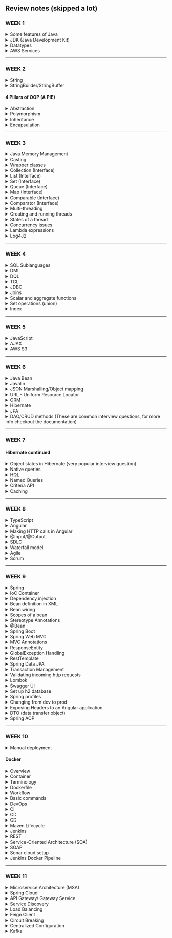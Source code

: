 ## Review notes (skipped a lot)

### WEEK 1
<details>
    <summary>Some features of Java</summary>

    - Java is a mature language
		- lot of documentation 
		- supported/ backed by Oracle

	- Highlevel programming language

	- OOP language
		- also supports other programming paradigms (ie: functional)

	- Compiled language
		- provides compile time error checking

	- Strictly typed language
		- variable needs to declared with a type

	- WORA/ Platform independence
		- via the JVM

	- Multithreaded language

	- Automatic memory management
		- Garbage collector
</details>

<details>
    <summary>JDK (Java Development Kit)</summary>

	- Contains the JVM and the JRE
	- Contains the compiler (javac) and other tools for development
	- Provide an environment to develop and execute a Java program

	- Java Runtime Environment
		- Includes core libraries of Java
		- Includes the JVM
		- ALL THAT'S NEEDED TO RUN an application

	- Java Virtual Machine
		- takes the compiled code and executes it starting from the main method

	- Compilation process in Java
		- Highlevel Java code (.java) => Compilation Step (javac) => Bytecode (intermediary language) (.class) 
		- then interpreted by the JVM
</details>

<details>
    <summary>Datatypes</summary>

    - primitive
		- boolean
			- true/false: size is jvm dependent
		- character
			- 'A': 2bytes
		- Whole numbers
			- byte: 1byte
			- short: 2bytes
			- int: 4bytes // default
			- long: 8 bytes
		- Floating points, accomodate for decimals
			- float: 4 bytes
			- double: 8 bytes // default
            
	- reference

	- Strings
		- objects
		- Arrays of characters
</details>
 
 <details>
    <summary>AWS Services</summary>

    - EC2
		- Elastic Cloud Compute
		- Virtual machine on the cloud
		- Connecting to EC2
			- ssh -i path/to/file.pem ec2-user@[public-dns]

	- AMI
		- Amazon Machine Image
		- Template that is needed to launch an instance of a virtual server
		- Includes OS
			- We're going to be using Amazon Linux 2
	- EBS
		- Elastic Block Storage
		- Block storage that is associated to EC2
		- Virtual hard drive
		- Backed up in the Availability Zone

	- Security Groups
		- Details what traffic is allowed in and out
		- Traffic filter

</details>
<hr>

### WEEK 2
<details>
	<summary>String</summary>

	- reference type, array of characters
	- String is a class, the strings that we're working with are instances of that class
	- immutable - cannot be changed, value of a string remains the same (final keyword)
	- Strings are usually stored in the String pool (in the heap)
		- where all strings instantiated literally (ie: String s = "Hello";) are stored
		- this allows Java to reuse the save String for repeated valued strings
	- String newS = new String("Hello"); //Creates the string in the heap itself instead of in the String Pool
	- String s = "Hello"; //Creates the string in the String Pool, can be reused
	- interning
		- .intern() method - checks if a String is already in the String Pool and if it exists returns a reference to it, otherwise creates that string and returns that reference
</details>

<details>
	<summary>StringBuilder/StringBuffer</summary>

	- mutable alternatives to Strings with methods that allow for manipulation
		- append, replace...
	- StringBuilder is not thread-safe - faster
	- StringBuffer is thread-safe - slower
</details>

#### 4 Pillars of OOP (A PIE)
<details>
	<summary>Abstraction</summary>
	
	- a way to hide complex implementation behind a simple interface
		- using methods without actually know how they're implememented
	- in Java, abstraction is used via the abstract and the interface keywords
		- "abstract" keyword - non access modifier
			- can be found in front of a class
				- [access mod] abstract class [ClassName] {}
				- means that the class cannot be instatiated
					- cannot create an object of the abstract class
					- like template that pushes a user to use more specific CONCRETE(non-abstract) child classes
				- abstract classes can be inherited
				- can have abstract methods
					- Concrete (non-abstract) classes cannot have abstract methods
						- ie: if an abstract method is present, the class has to be abstract
					- Abtract classes can have 0 or more abstract methods
			- can be found in front of a method
				- [accessMod] abstract [returnType] [methodName]([params]);
					- method without a body/implementation
						- method is left to be implemented later (ie: child classes/ interface implementing classes)
				- abstract methods cannot be private
			- cannot be found in front of a variable  
		- "interface" keyword
			- declares behavior(s) for classes to implement
				- contract like
				- a class can implement as many interfaces as desired
			- convention dictates that interface should end the name with "-able"
			- every method declared in an interface is going to be implicitely public abstract
				- void doSomething();
				- implicitely: public abstract void doSomething();
			- can have variables
				- variables must be public static final(cannot be changed)
					- basically a constant
					- implicit to interfaces
			- interfaces can extend one another
			- Types of interfaces
				- Marker interfaces
					- interfaces with no methods
					- used to provide information to the compiler and JVM
				- Functional interfaces
					- interfaces with 1 methods
					- can use lambda expressions
				- regular interfaces
					- any interface
			- In java 8 the "default" keyword was introduced
				- to provide default implementation to methods in interfaces in needed
</details>

<details>
	<summary>Polymorphism</summary>
	
	- refers to the ability of objects and methods to adapt their behaviors in different contexts
		- can occur at compile time or at runtime
	- method overloading
		- HAPPENS WITHIN THE SAME CLASS
		- creating multiple methods in the same class with the same method name
			 but with different number and/or type(s) of parameters
		- can change the return type as well
		- compile time/static polymorphism
	- method overriding
		- write a method in a subclass with the same method signature as in the parent class 
			but with a different implementation
		- ie: overriding the toString() method to be relevant to the subclass
		- can add @Override
		- runtime polymorphism
	- covariance return types
		- when Overriding a method, there is an option to change the return type
			- the new return type would have to be a child/subtype of the original type
	- upcasting/downcasting
		- upcasting refers to instantiating/assigin a child by declaring its parent's reference type
			- Task t = new BoringTask();
			- this restricts the available methods to the methods declared in the parent class
				however when a method is called, it calls the child's implementation
		- downcasting refers to instiating/ assigning an object by declaring its child class as a reference type
			- BoringTask bt = (BoringTask) new Task();
			- leads to issue, please avoid doing that
</details>

<details>
	<summary>Inheritance</summary>
	
	- subclasses/children classes adopting states and behaviors from a parent/super class
	- deriving classes allows for code reusability and more efficient development
		- DRY - Do not repeat yourself - principle
	- keyword "extends"
		- by default/implicitely every class extends the Object class
	- by default the first line of every constructor is a call the the parent's constructor (super())
		- super is a keyword that refers to the parent class
			- can access states and behaviors from the parent class dependending on the access modifer
		- this vs super
		- this - refers to the current instance
		- super - refers to the parent
	- Java does not support multiple inheritance
		- diamond problem
</details>

<details>
	<summary>Encapsulation</summary>
	
	- refers to the ability for an object to protect its states and its behaviors
	- can be achieved by defining accessibility of classmembers using access modifiers
		- setting variables to private
	- using setters and getters to retrieve/change the states of an object
</details>
<hr>

### WEEK 3

<details>
	<summary>Java Memory Management</summary>
	
	- Automatic memory management
	- Stack
		- Datastructure that follows a LastInFirstOut pattern (LIFO) 
		- stores primitives and reference variables
		- each thread gets its own stack
		- variables "pop off" the stack once the scope the method is over 
	- Heap
		- Object storage
			- almost anything that's not a primitive is an object
		- String pool
			- special place in the heap to store String literals for reusability
		- shared by all the threads
			- can lead to concurrency issues if not managed properly
		- managed by the garbage collector

	- Pass By Value 
		- means that passing a variable into a method uses the value itself rather than the variable passed in
			- passing a reference variable in a method passes the reference value of the location in the heap and as such changes made to the object are persisted
	- Garbage collection
		- frees up memory/resources once they are no longer referenced
		- Garbage Collector is a daemon thread
			- thread that runs in the background
			- removes objects without references in the heap
				- finalize() 
					- last method called upon an object before it is garbage collected
					- people don't really use this anymore
			- garbage collection cannot be forced, but it can be suggested
				- System.gc();
</details>

<details>
	<summary>Casting</summary>
	
	- converting a datatype to another (int to a long)
		- implicit: if the original datatype has a smaller size than the target datatype (ie: int to long)
		- explicit: if the original datatype has a larger size than the target datatype (ie: long to int)
			- int i = (int) [long];
</details>

<details>
	<summary>Wrapper classes</summary>
	
	- way to treat primitive datatypes as objects
		- Autoboxing: Automatic conversion of a primitive to its wrapper class
		- AutoUnboxing: Automatic conversion of a wrapper class into its primitive
</details>

<details>
	<summary>Collection (Interface)</summary>
	
	- is an interface that can be considered the "super" interface, or the parent interface of all collections
		- while it extends iterable, Collection declares methods availables in all collections
			- add();
			- remove();
			- contains();
			- size();
	- collections only work with objects
		- need to work with wrapper classes for primitives
	- Collection interface should not be confused with the Collections class
		- Collections WITH AN S is a class that provides utility methods to work with collections 
	- Extends iterable, what allows collections to be iterated over/ use an iterator
</details>

<details>
	<summary>List (Interface)</summary>
	
	- is an interface that extends Collection, that can hold duplicate values
	- Concrete implementations of List
		- ArrayList (C)
			- Dynamically sized array in which elements can be added and removed
			- ArrayLists leverage indexes which make them more efficient for retrieval operations
		- LinkedList (C)
			- Consists of a series of nodes which store data and a reference to the next node
			- LinkedList are better for insertion and deletion operations
</details>

<details>
	<summary>Set (Interface)</summary>
	
	- is an interface that extends Collection, does not hold duplicate values
	- Concrete implementations
		- HashSet
			- that cannot promise order (leverages hashcode)
			- leverages a HashMap in the background
		- TreeSet
			- ordered
				- by default follows "natural ordering"
					- can specify custom order using Comparator/Comparable
</details>

<details>
	<summary>Queue (Interface)</summary>
	
	- is an interface that extends Collection, generally it follows a FIFO order (First In First Out)
	- Concrete implementations
		- Priority Queues
			- Ordered by priority
		- Linked List
			- implements both List and Queue
	- Come in with special methods unique to queues
		- peek
		- poll
</details>

<details>
	<summary>Map (Interface)</summary>
	
	- is an interface that does NOT extend Collection, leverage a key value pair system
		- it does not extend iterable and there cannot be iterated the traditional way 
		- comes with its own set of methods
	- Concrete implementations
		- HashMap
			- hashcode: 
				- method that provides a hash value based on the fields of an object
					- objects that are equals should return the same hashcode
					- objects that are not equals may return the same hashcode
						- a good hashcode implementation should try to produce distinct integers for unequal objects
				- this value is stored internally to store data in a Map and to improve access operation
		- TreeMap
			- A map that is ordered 
</details>

<details>
	<summary>Comparable (Interface)</summary>
	
	- functional interface
		- compareTo method
	- implement in the model class itself
		- should return an integer that will be used to define an order
			- if integer is negative, is of lesser value
			- if integer is positive, is of greater value
			- if integer is 0, objects are of equal value
	- used to define a natural order
</details>

<details>
	<summary>Comparator (Interface)</summary>
	
	- functional interface
		- compare method
	- implement in a different class
		- Comparator for an object
	- used to define a custom order
</details>

<details>
	<summary>Multi-threading</summary>
	
	- refers to dealing with applications with concurrent processes
		- these sub-processes/ path of executions are referred to as threads
	- priority
		- defines the order in which threads can access a synchronized resource
			- resource that can only be accessed by one thread at a time
		- threads with higher priority get first dibs over other threads
			- can lead to concurrency issues
	- types of threads
		- User-defined threads
			- JVM ensures their execution to completion
				- ie: main method - main thread
		- Daemon threads
			- "optional"
			- lower in priority
			- run in the background
				- ie: gc
		- each thread gets their own stack but all threads share the same heap
</details>

<details>
	<summary>Creating and running threads</summary>
	
	- extends the Thread class
	- implements the Runnable interface
		- preferred way
	- override the run() method
		- to specify the behavior for a thread
	- instantiate a thread object and invoke the start() method on that thread
		- start() method creates a new thread and invoke the run() on it
		- otherwise if run() is called without start, it will just be executed on the main thread
</details>

<details>
	<summary>States of a thread</summary>
	
	- New
		- created a thread object, run() hasn't been called yet
	- Runnable
		- run() has been called and is executing
	- Blocked
		- waiting for another thread to be done accessing a resource on which a lock has been placed (synchronized keyword)
			- synchronized prevents more than one thread at a time to access a resource
	- Waiting
		- wait()
			- waiting for notify/notifyAll()
		- join()
			- stops the execution of a thread until another thread is done executing
	- Timed-waiting
		- sleep()
			- wait a certain amount of time
	- Terminated
		- everything has been executed
</details>

<details>
	<summary>Concurrency issues</summary>
	
	- starvation
		- lower priority threads not being able to access a resource because higher priority threads keep taking them
	- deadlock
		- occurs when the waiting process is still holding on to another resource that the first needs before it can finish.
</details>

<details>
	<summary>Lambda expressions</summary>
	
	- allows for a compact expression of instances of single method class
		- implements a functional interface without require a whole new class to do so
			- ie: Runnable, run method
	- syntax
		- [interfaceName] [objectName] = ()->[return value];
		- [interfaceName] [objectName] = ([params])->[return value];
		- [interfaceName] [objectName] = ([params])->{
			// code goes here
		  };
</details>

<details>
	<summary>Log4J2</summary>
	
	- Java Logging Framework, successor of Log4J
	- Logging consists in capturing and persisting information regarding the state of an application
		- making it available at a later time for analysis
	- Main components
		- Loggers
			- responsible for recording log events and forwarding them to the appropriate appender(s)
			- a root logger is provided by default - getRootLogger()
				- usually class specific loggers are preferred
		- Appenders
			- responsible for delivering log events to their destination targets
			- formatting of the event is delegated to a layout
		- Layouts
			- responsible for returning a byte array to be turned into a String using the appropriate layout
	- Logging levels
		- Trace
			- debug message, used to capture the flow through out the application
				- identify a specific part for debugging
		- Debug
			- debug message for a general debug event/ some information that might be helpful to debug
		- Info
			- identify general event
		- Warning
			- identify an event that might lead to an error
		- Error
			- identify error occuring during app, potentially recoverable
		- Fatal
			- identify a server error that prevents an app from continuing its execution
</details>
<hr>

### WEEK 4
<details>
	<summary>SQL Sublanguages</summary>
	
	- refer to the different types of operations to be performed on database entities
	- for the sake of this training, there will be 5 SQL sublanguages
		- DDL, DCL, DML, DQL, TCL
			- DCL - Data Control Language
				- Manage user permissions within a database
					- define power/access to tables/schema to users
				- GRANT and REVOKE
			- DDL - Data Definition Language
				- Statements that are used to construct/modify/delete  database/scheme/user/tables/properties (Database entities)
					- CREATE
					- ALTER
					- DROP
					- TRUNCATE
						- unlike DROP, just removes records from a database
</details>

<details>
	<summary>DML</summary>
	
	- Data Manipulation Language
	- statements to perform record level operations
		- to interact with the records stored in tables
	- CRUD 
		- Create/Read/Update/Delete
	- INSERT
		- create operation
		- insert into [table_name]([col1_name], [col2_name]...) values ([col1_value], [col2_value]...); 
			- mockaroo to generate mock-data
				- https://www.mockaroo.com/
	- UPDATE
		- update [table_name] set [col1_name] = [col1_value] where [condition]; 
			- if no where clause is specified, it will update every record in the table
	
	- DELETE
		- delete from [table_name] here [condition]; 
			- if no where clause is specified, it will delete every record in the table
</details>

<details>
	<summary>DQL</summary>
	
	- Data Query Language
		- "sub-sub" language/ part of DML
	- Statements used to retrieve information from tables
	- SELECT
		- main operation when querying data that can be filtered using additional clauses
		- Result set can be filtered using: (order matters)
			- where
			- group by
			- having 
			- order by
			- limit
</details>

<details>
	<summary>TCL</summary>
	
	- Transaction Control Language
		- Transaction
			- consists in combining multiple database operations into one unit of work
			- PostgreSQL treats every SQL statement as being executed within a transaction unless specified otherwise
		- Relevant statements
			- begin
				- can indicate the start of a transaction
					- if begin is not used, one can be implicitely provided
				- start of transaction block
					- statement(s) to be executed as a unit of work
					- between begin and commit
			- savepoint
				- saves the state of the database at that point within the transaction
			- rollback [savepoint]
				- reverts the state of a database to a previous commit or savepoint
			- commit
				- saves/persists the changes to a database

	- https://www.postgresql.org/docs/10/tutorial-transactions.html

	- Properties of a transaction - ACID
		- Atomicity
			- one unit, transaction should be completed as a whole or not at all
		- Consistency
			- database should be in a valid state before/after the transaction
				- valid in regards to db constraint
				- valid in regards to business logic
		- Isolation
			- one transaction should not interfere with another transaction
			- results of transactions executing concurrently should be the be the same as if they occured in sequence
		- Durability
			- Commits are final, changes should be persisted to the database
	
	- Transaction Isolation Levels
		- Read uncommited
			- able to read/interact with uncommited data
		- Read commited
			- only able to interact with commited data
		- Repeatable read
			- only see data commited before the transaction began
		- Serializable
			- strictest level of isolation
			- transactions have to occur sequentially
	- Read phenomema
		- Dirty read (can arise from read uncommited isolation level)
			- transaction is able to read data written in a concurrent uncommited transaction
		- Non repeatable read
			- a transaction re-reads data it has previously read and finds that the data has been modified by another transaction
		- Phantom read
			- transaction re-execute a query and returns a set of row to find out that the set has been modified by another transaction
</details>

<details>
	<summary>JDBC</summary>
	
	- Java Database Connectivity
		- establish a connection between a Java application and a database
			- dependency is database specific
	- Important JDBC classes/interfaces
		- DriverManager (C)
			- manage the JDBC driver
			- .getConnection()
				- provide a connection to the db
					- hardcoded (bad practice)
					- property file (prevent from pushing to GitHub using .gitignore)
					- environment variables
		- Connection (I)
			- represents the connection to the database
			- .setAutoCommit(boolean)
			- createStatement()/PreparedStatement()
			- commit()/rollback()
			- close()
		- Statement (I)
			- represents a SQL statement
			- .executeQuery(sql)
			- vulnerable to SQL injection
				- best used when no user input is required
		- PreparedStatement (I)
			- represents a SQL statement
				- that has been pre-processed and therefore prevents SQL injections
			- have to setFields for user inputs
		- ResultSet
			- result of a Query
	- SQL Injection
		- placing malicious code into a sql statement
			- ie: "select * from employees where = [userInput];
				- input could be "0; drop table employees;"
</details>

<details>
	<summary>Joins</summary>
	
	- inner join/join: return all the records that have matching values in both tables
	- left (outer) join: return all records from the left table and matched records from the right table
	- right (outer) join: return all records from the right table and matched records from the left table
	- full (outer) join: return all records when there is a match in either left or right table
	- self join: join a table with itself to combine related data from the same table

	- ie: https://www.postgresql.org/docs/10/tutorial-join.html
</details>

<details>
	<summary>Scalar and aggregate functions</summary>
	
	- scalar functions
		- used on a single input to retrieve a single output
		- length, upper, lower, round...
	- aggregate functions
		- used on a group of inputs to retrieve a single output
		- count, avg, sum, max, min
		- GROUP BY
			- used with aggregate functions
			- select [col1], [aggregateFunction]([col2]) from [table_name] group by [col1];
		- HAVING
			- used with aggregate function for more specificity
			- select [col1], [aggregateFunction]([col2]) from [table_name] group by [col1]
				having [col2] > [x];
</details>

<details>
	<summary>Set operations (union)</summary>
	
	- operations used to combine queries together
		- NOTE: different from joins which combine tables together
		- combine the rows of different result sets
	- union
		- combining select query results with no duplicates
	- union all
		- combining select query results with duplicates
			- faster because duplicates are not filtered out
	- intersect
		- returns only the common records from both data sets
	- except
		- returns a dataset where the second results are removed from the first
</details>

<details>
	<summary>Index</summary>
	
	- providing a more efficient way to retrieve records in a database 
		- an index is generated on fields set as primary key
		- BTree
			- leverages binary tree
			- better for comparison operations
		- Hash
			- leverages hashing
			- better for equality
	- makes update/insert/delete operation may take longer due to updating the index
</details>
<hr>

### WEEK 5

<details>
	<summary>JavaScript</summary>
	
	- Primitives
		- boolean
		- number
		- null
		- undefined
		- symbol -- we're not going to talk about symbol
		- string

	- Falsy values
		- null
		- underfined
		- 0
		- ''
		- false (the boolean)
		- NaN (not a number)

	- Hoisting
		- variables declared var will be hoisted to the top of their scope
			- top of global/function scope
			- functions get hoisted
		- used before they are declared
</details>

<details>
	<summary>AJAX</summary>
	
	- Asynchronous JS And XML
	- library that allows us to send HTTP requests and receive HTTP responses
		- allows for partial page reload
			- making async calls, code is still running while we wait for the HTTP response
	- 4 main Steps
		- create XMLHttpRequest object
		- setting a callback function to the ready state change of that object
		- parameterize / open the request object (set request information)
		- send the request
	- 5 ready states
		- 0: unsent - xhr object has beent created
		- 1: opened - .open() has been called
		- 2: headers received -- request has been sent, response headers have been received
		- 3: loading - body of the response is loading
		- 4: done - full response has been received and is ready for manipulation
	- onreadystate change callback function
		- checks that the ready state is 4 to make sure the the response was fully received
		- checks that the status code is 200 for success
		- define handling behavior for the response
</details>

<details>
	<summary>AWS S3</summary>
	
	- Simple Storage Service
		- Highly scalable
		- Highly durable and available
	- can programmatically access an s3 using the Amazon SDK
	- can host static webpages on S3
		- https://docs.aws.amazon.com/AmazonS3/latest/userguide/HostingWebsiteOnS3Setup.html
</details>
<hr>

### WEEK 6
<details>
	<summary>Java Bean</summary>
	
	- Special type of POJO
			- All java beans are POJOs but not POJOs are Java beans
		- should implement the Serializable interface
			- marker interface that provides information to the compiler that a class can be serialized
				- serialization: process of converting an object into a stream of byte to store that object(file, db)...
		- no-args constructor defined
		- all fields to be encapsulated
			- private
			- setters/getters
		- override Object class methods
			- toString()
			- hashcode()
			- equals()
</details>

<details>
	<summary>Javalin</summary>
	
	- lightweight framework for Java (and Kotlin) to handle HTTP requests and response
	- runs on an embedded webserver(Jetty)
		- Jetty: an open source web server and servlet container which allows a servlet application to run 
	- Built on top of Servlets
	- Set up
		- dependencies
			- Javalin
			- slf4j
			- (Object mapper, optional)
		- main method
		- Javalin app = Javalin.create()
			      = Javalin.create( config -> {})
		- app.start(portNum)
			- by default 8080
		- HTTP handlers
			- a functional interface that takes in a Context Object as a parameter, used to specify a behavior to handle a request at a particular endpoint
				- Context object is an abstraction of HttpServletRequest and HttpServletResponse
					- used to retrieve information from the request
						- url
						- headers
						- body
					- used to add information to the response
						- headers
						- body
						- status code
				- https://javalin.io/documentation#context
			- app.get("path/endpoint", Executable<Handler>)
			- app.get("path/endpoint", lambda)
			- app.get("path/endpoint", (ctx) -> { // handle request})
			- app.post("path/endpoint"...)

			.../employees 
				- Get
					- retrieve all employees
				- Post
					- add a new employee
					- include employee information in the request body
</details>

<details>
	<summary>JSON Marshalling/Object mapping</summary>
	
	- Converting Java Objects to JSON
		- mapping for data exchange
	- Jackson-databind
		- provides us with an object mapper to convert Java to JSON and vice versa
		- Jackson integrates very well with javalin
</details>

<details>
	<summary>URL - Uniform Resource Locator</summary>
	
	- Location for where a resource (on a server) is located
	- URL => protocol + domain name (host + port) + URI + parameters
	
	- URL: https://www.google.com/search?q=java+documentation&rlz=1C1GCEU_enUS924US924&oq=java+documen&aqs=chrome.0.0i433i512j69i57j0i512l5j69i60.4432j0j7&sourceid=chrome&ie=UTF-8
	
	- protocol - https://
	- domain name - www.google.com
	- URI - search
		- Uniform Resource Identifier
			- specifically determines a resource/service requested
	- query params denoted by ?, q, &, etc
		- ?param1=value1&param2=value2...
		- q=java+documentation
		- &rlz=1C1GCEU_enUS924US924
		- &oq=java+documen
		- &aqs=chrome.0.0i433i512j69i57j0i512l5j69i60.4432j0j7
		- &sourceid=chrome
		- &ie=UTF-8
	- path params embedded in url
		- resources/{path-param}/{something}
		- employees/{id}/reimbursements?param1=value1
</details>

<details>
	<summary>ORM</summary>
	
	- Object-Relational mapping
		- converting between incompatible types of objects (Java) and database tables
</details>

<details>
	<summary>Hibernate</summary>
	
	- ORM framework for Java
		- leverage annotations or xml files to sync java objects with a database
<hr>

	- Benefits
		- Abstraction of JDBC
			- uses JDBC under the hood
			- abstracts away SQL queries
				- abstracts sql dialects(ie: PostgreSQL, OracleSQL, MySQL...)
					- can reuse the same methods for different dialects
			- reduces boiler plate code 
		- Caching
			- can store query information in the server if reused
				- can reduce the number of calls to the database
		- leverages HQL
			- Hibernate Query Language
				- dialect specific to hibernate
			- if desired, native SQL can still be used (bad practice)
<hr>

	- Configuration (Class)
		- allowing to define information regarding your connection to your database/hibernate configuration to configure a session factory

		- hibernate.cfg.xml
			- config file for hibernate
				- root tag: hibernate-configuration
			- session factory tag
				- provide configuration for session factory
					- db info:
						- username/password
						- dialect - PostgreSQL
						- url
						- dialect...
					- hbm2ddl.auto
						- CREATE
							- drop all existing tables and objects with names provided in your application and recreate the schema
						- UPDATE
							- doesn't drop anything, but adds to the schema if needed
						- VALIDATE
							- makes sure that the schema is expected as defined in your application
						- NONE
							- hibernate doesn't do ddl
						- etc... 
		- Object mapping in Hibernate (xml or annotation based)
			- xml
				- create a file: EntityName.hbm.xml
					<hibernate-mapping>
						<class name="com.revature.models.ClassName" table="entities">
							<id name="entityId" column="entity_id"><generator class="increment"/></id>
							<property name="entityProperty" column="entity_property"></property>
						</class>
					</hibernate-mapping>	
				- in hibernate.cfg.xml
					- <mapping resource="EntityName.hbm.xml"></mapping>
			- annotation
				- <mapping class="com.revature.models.ClassName"></mapping>	
				- in the class, use JPA imported annotations to map a class
					- @Entity: must go at the top of the class to be mapped to a table
					- @Table: allows us to name a table to a different name than the class if desired
						- @Table(name="entities")
<hr>

	- SessionFactory (Interface)
		- Heavy resource
		- Singleton in charge of creating session object using a factory design pattern

	- Session (Interface)
		- represents database connection

	- Transaction (Interface)
		- manages ACID compliant transactions
		- retrieved from Session object
			- .beginTransaction()
				- commit();
				- rollback();

	- Query (Interface)
		- used to write more complex CRUD operations using HQL

	- Criteria (Interface)
		- used to programmatically write complicated SELECT statements
</details>

<details>
	<summary>JPA</summary>
	
	- Java Persitence API
		- interfaces meant for the mapping/managing of relational data with Java Objects
		- "concept" rather than an actual tool
			- describes which objects should be persisted and how
			- tools like Hibernate IMPLEMENT JPA
				- JPA != Hibernate
</details>

<details>
	<summary>DAO/CRUD methods (These are common interview questions, for more info checkout the documentation)</summary>
	
	- .get() vs .load()
		- used to retrieve records from the database
		- get:
			- eager fetching
			- return null when getting an id not in the db
		- load
			- lazily fetches an object
			- throw an exception if it doesn't exist in the database
	- .update() vs merge()
		- update:
			- void return
			- if trying to updat an object with no id in db, throws an exception
			- if a persistent object in the same session has the same id, throws an exception
		- merge:
			- returns the merged object
			- if a persistent object in the same session has the same id, merges with the persistent object
</details>
<hr>

### WEEK 7

#### Hibernate continued
<details>
	<summary>Object states in Hibernate (very popular interview question)</summary>
	
	- transient
		- an object is not associated with the database
			- new Object();
	- persisted
		- object associated with a session and matches what is found in the database
			- use a method to persist an object
	- detached
		- object persisted is represented in the database but is no longer associated with a session
			- session.close()
</details>

<details>
	<summary>Native queries</summary>
	
	- writing plain SQL, NativeQuery<T>
	- not best practice
		- tight coupling with a specific SQL dialect
</details>

<details>
	<summary>HQL</summary>
	
	- Hibernate Query Language
	- more OO way to query data compared to SQL
		- not dialect dependent
	- paired with Query<T>
</details>

<details>
	<summary>Named Queries</summary>
	
	- define a query to used in the model/entiry
	- could be used in a project when the architecture is not separated by layers, would be easy to find
</details>

<details>
	<summary>Criteria API</summary>
	
	- Java-based way to programmatically query data in a more OO way
		- DQL
</details>

<details>
	<summary>Caching</summary>
	
	- "storing for quicker access"
	- stores the result of a query from the dabatase to save time
		- "buffer memory" that lies between the app and the database
	- Types of caching
		- L1 - Level 1
			- session level
			- automatic and mandatory
				- if multiple updates are made onto an object within a session, hibernate will delay the actual update as long as possible in order to 				reduce the number of statement made.
			- closing the session causes that information to be lost
		- L2 - Level 2
			- SessionFactory level
				- lasts for the lifetime of an application
			- optional
				- needs to leverage 3rd party for session factory level caching
					- ie: ehcache
</details>
<hr>

### WEEK 8
<details>
	<summary>TypeScript</summary>

	- types
		- any
		- void
		- never
		- enums
		- tuple
</details>

<details>
	<summary>Angular</summary>
	
	- DI - Dependency Injection 
			- design pattern
			- relying on a framework to provide instances of dependencies rather than creating them ourselves
				- in this case, dependencies refer to objects that our code needs to run properly
			- Abstract away implementation details

	- Modules
		- groups of related components
		- at least one module
			- by default AppModule, which is the root module
				- convention, can be renamed if desired
		- @NgModule
			- decorator for modules
				- defines 4 properties
					- declarations - to declare components associated with the module
					- imports - to import additional modules
					- providers - define services associates with the module
					- bootstrap - define the root component for the module
	- Routing 
		- allows us to swap components dynamically based on the url-path
		- routing module
			- contains predefined routes
				- maps component to url paths
		- define paths to navigate to using routerLink attribute
			- ie: routerLink = ''
			- IMPORTANT:
				- do not use href attribute, or it will reload the page.
		- <router-outlet></router-outlet>
			- where the component is going to be injected

	- Directives
		- classes that add behaviors to elements in Angular application
		- angular has certain built-in directives to be leveraged
		- Component
			- html tag that refers to a component
			- <app-someComponent></app-someComponent>
		- Structural
			- directives used to interact with the DOM
				- create elements, display elements...
			- *ngIf, *ngFor...
		- Attribute
			- directives used to change the looks/behaviors of DOM elements/ components
				- can generate custom directives
					- @Directive decorator
			- ngStyle, ngClass, ngModel

	- Pipes
		- used to transform/display data in the view
		- don't actually change the data itself, only the way it's displayed
		- ie: uppercase/lowercase
			- date formatting
			- currency
		- used in conjunction with String Interpolation {{value | pipeName}}
		- custom pipes
			- ng g pipe pipename
				- @Pipe decorator which has the name of the pipe
				- implement transform()
					- specifies the pipe behavior
</details>

<details>
	<summary>Making HTTP calls in Angular</summary>
	
	- import HttpClientModule in the app.module
		- gives access to HttpClient
	- HttpClient allows us to make HttpRequests
	- returns an Observable
		- stream of data returned from an async http call
		- follow a publisher/subscriber model/design pattern
			- any entity that is subscrived to the the observable can retrieve the information
			- lazy, which means that the http call is only made when the observable is subscribed
	- .pipe - allows us to return an Observable
	- .map - allows us to "map" a JSON object to an interface (Pokemon)
	- https://angular.io/guide/http
</details>

<details>
	<summary>@Input/@Output</summary>
	
	- decorator in order to pass information between a parent and a child components
	- EventEmitter in order to emit custom asynchronously between our components
	- https://angular.io/guide/inputs-outputs
</details>

<details>
	<summary>SDLC</summary>
	
	- Software Development Life Cycle
	- Process of planning, creating, testing and displaying an information system
	- General steps/ phases:
		- Requirement phase
			- evaluate the current system and identify deficiencies
			- meetings with client/ share holders... eliciting requirements
				- done by Business Analysts(BAs)
		- Analysis phase
			- Requirements are going be to defined
				- particular defiencies in the system and a proposal is made
				- Senior Dev/Architect and BAs
		- Design phase
			- Proposed system is designed and product features are planned out
			- no coding
		- Development phase
			- Software is actually built
			- code is written
		- Testing phase
			- Software is tested to ensure desired functionality
			- testing team
		- Deployment/maintenance phase(s)
			- product is delivered to the customer
			- maintenance is kept up
</details>

<details>
	<summary>Waterfall model</summary>
	
	- traditional model, linear/sequential cycle
	- each phase must be completed before the next phase begins/ no overlapping of the phases
		- inflexible, aka, no going back up
	- Advantages
		- well fleshed out requirements/documented
		- well defined timeline, stable product definition
		- most successful with small scale projects
	- Disadvantages
		- Cannot accomodate well for stakeholder feedback
			- inflexible
		- no coding until way later in the lifecycle
		- poor model for long-ongoing project
</details>

<details>
	<summary>Agile</summary>
	
	- Approach to SDLC based on iterative and incremental development with a focus on customer satisfaction and rapid delivery of software product
		- breaking down the product into small incremental builds, provided in iterations, each iteration involving cross functional teams working simultaneously
	- a philosophy/mindset
		- https://agilemanifesto.org/
		- Individuals and interactions over processes and tools
		- Working software over comprehensive documentation
		- Customer collaboration over contract negotiation
		- Responding to change over following a plan
</details>

<details>
	<summary>Scrum</summary>
	
	- Agile framework/ implementation of Agile
	- Artifacts(documents)
		- Product Backlog
			- List of everything that is known to be needed in the product/ list of requirements /features
			- Managed by the product owner
		- Sprint Backlog
			- Set of product backlog items selected for a sprint
	- Scrum team
		- usually 5-9 members
		- Product Owner
			- responsible for the product resulting from the dev team
			- resonsible for managing the product backlog
		- Development Team
			- devs/QA 
		- Scrum master
			- Facilitator to the scrum dev team
			- clarifies questions, organize activities...
	- Ceremonies (meetings) 
		- https://www.myagilepartner.com/blog/wp-content/uploads/2018/10/sprint-scrum-1-e1538431497335.jpg
		- Sprint Planning
			- meeting to plan the work to done during a sprint
			- collaboration of the whole Scrum team
				- assign features/ story pointing(assign story points to user stories)
			- ~ 2 hours per week of the sprint
		- Daily Scrum(Daily standups) 
			- Daily meeting for the dev team
			- to check on the progress
				- what did you do yesterday?
				- what did you do today?
					- includes struggles
				- Any blockers?
					- blocker: not being able to do work due to someone else's
			- ~15 minutes
		- Sprint Review
			- Demo of the product resulting from the sprint, "working software"
			- Scrum team and stake holders collaborate on inspecting what was done and update the product backlog as required
				- maybe rework a feature
		- Sprint Retrospective
			- Scrum team reviews how the sprint went, and create a plan for improvement for the next sprint
	- Burndown chart
		- graph displaying the progress over the course of a sprint
		- Story point remaining vs time
</details>
<hr>

### WEEK 9

<details>
	<summary>Spring</summary>
	
	- Framework that leverages Inversion of Control (IoC) and Dependency Injection (DI) in order to accelerate software development	
	- in general, "Spring" refers to the Spring Framework
	- Spring modules
		- different "features" within the Spring framework, usually address a specific concern within an application
			- https://docs.spring.io/spring-framework/docs/5.0.0.M5/spring-framework-reference/html/overview.html
			- SpringCore (IoC Container)
			- SpringBeans
			- SpringContext
			- SpringWebMVC
			- SpringAOP
			- SpringORM
	- Spring projects
		- address different industry concerns(ie: Security, Microservice Architecture, Rapid development)
			- https://spring.io/projects
			- SpringSecurity
			- SpringCloud
			- SpringBoot
			- SpringData
	- IoC container
		- Spring container
		- responsible for instantiating our dependencies and providing them to our code
	- Spring Bean
		- Any Java entity that is managed by the IoC container
		- their dependencies are also managed and provided by Spring
	- Dependency Injection (DP)
		- "dependency"
			- object/entity needed for our code to work properly
		- "injection"
			- framework provides the instances of these objects for us

</details>

<details>
	<summary>IoC Container</summary>
	
	- "inversion of control" - Spring manages the lifecycle of Spring Beans
	- Once the beans and the dependencies have been specified, the IoC container manages them
		- creates the bean(we don't have to use the 'new' keyword to retrieve an instance)
		- handles dependency injection(if our object needs another Spring Bean, the IoC container will inject it for us)
	- represented by the BeanFactory(BF) and the ApplicationContext(AC)
		- leverage the Factory design pattern to create beans
		- BF is the older version of the IoC container
			- lazy instantiation
		- AC is the newer version of the IoC container
			- has all of the functionality of the BF and more
			- eager instantiation
	- Some important AC implementations
		- ClassPathXMLApplicationContext
		- AnnotationConfigApplicationContext
		- WebApplicationContext
	- Bean life cycle
		- managed by the IoC container
			- steps for the initialization/destruction of a bean
		- https://howtodoinjava.com/wp-content/uploads/Spring-bean-life-cycle.png
</details>

<details>
	<summary>Dependency injection</summary>
	
	- IoC container finds the appropriate bean requested as a dependency and injects it
	- 4 different types of DI, Spring only supports 3:
		- field injection - dependency is placed/injected directly into the field/property itself
		- setter injection - dependency is placed/injected via the setter
		- constructor injection - dependency is placed/injected using a constructor with fields
			- also used in Angular!
			- best practice
		- interface injection - not supported by Spring
</details>

<details>
	<summary>Bean definition in XML</summary>
	
	- root tag of the xml file should be "beans"
	- beans are mapped using the "bean" tag
		- example:
			- <bean name="department" class="com.revature.models.Department"></bean>
	- add a static value to a bean:
		- <property name="id" value="12"></property>
	- map to other beans
		- <property name="department" ref="department"></property>
</details>

<details>
	<summary>Bean wiring</summary>
	
	- refers to establishing dependencies between Spring beans
	- either XML or annotation based
		- @Autowired 
			- used to tell Spring that an object is a dependency
			- Dependency Injection type is defined based on where it's found
				- ie: on top of Constructor defines Constructor Injection
			- byName/Type
			- Automagically
				- let Spring figure it out
</details>

<details>
	<summary>Scopes of a bean</summary>
	
	- Singleton: only one of this bean is created, all request for this bean gets the same one
	- Prototype: everytime this bean is requested, all requests get a new one
	- Request: web-based, new bean is created per HTTP Request
	- Session: web-based, new bean is created per HTTP Session
	- Global: web-based, new bean is created per Global HTTP Session
</details>

<details>
	<summary>Stereotype Annotations</summary>
	
	- refers to annotations used for beans that the IoC should manage
	- 4 main types
		- @Component: standard, managed bean. Other annotations include this annotation implicitely
		- @Service: denotes a service
		- @Controller: denotes a controller, can also be used in conjunction to SpringWeb to handle HTTP requests/responses
		- @Repository: denotes a repository/dao, bean to retrieve data from a database can be used with SpringData
</details>

<details>
	<summary>@Bean</summary>

	- Annotation that goes over a METHOD to specify that the returned object will be managed by Spring
		- good for object that have a class that we didn't write
</details>

<details>
	<summary>Spring Boot</summary>

	- Spring Project
		- built upon different Spring modules within the Spring Framework
	- makes it easy to create stand-alone, production-grade Spring based Applications that you can "just run".
	- takes an opinionated view of the Spring platform and third-party libraries. 
		- Requires need minimal Spring configuration.
	- Can create Spring boot application via the Spring initializr
		- https://start.spring.io/
	- imbedded Tomcat server
		- previously had to package Servlet Applications into a .war(web archive) to be deployed on a web server(ie: Tomcat)
			- if using legacy spring applications, would have to deploy it manually
		- now Tomcat is embedder, can just "run" the application
			- .jar packaging
	- "Convention over configuration"
		- reduces the number of configuration by assuming common conventions
			- ie: web server runs on port 8080
		- can provide custom configuration in application.yml/.properties
			- no more xml configuration
			- ie: providing db credentials/overriding convention
	- Set up
		- class with a main method
			- needs to be in the parent package/base package of the application
				- otherwise component scan may not find relevant beans
		- @SpringBootApplication
			- abstration of 3 annotations
				- @Configuration
				- @EnableAutoConfiguration
				- @ComponentScan
 		- in the main method SpringApplication.run([application-name].class, args);
	- DevTools
		- set of tools to ease application development
			- automatic server restart
			- live reloading of the ApplicationContext
			- ... more
	- Actuator
		- information about the application using certain endpoints
			- metrics(traffic.. state of app)
			- bean info
			- health checks
		- production-ready features of the application
</details>

<details>
	<summary>Spring Web MVC</summary>

	- Spring Module
		- Spring Web
	- Allows us to handle HTTP requests for Spring applications
	- abstracted away
		- leverages a FrontController design pattern
			- DispatcherServlet
		- only need to provide implementation of controller methods and mapping
			- xml configuration is handled for you
	- Controllers
		- have methods used to handle requests for a particular path/http method
		- can return
			- data (ie: JSON) 
			- views/static resources
	- Flow of a request
		- client makes a request
		- request is received by Tomcat
			- converts HTTP request to HttpServletRequest and generate HttpServletResponse
		- checks the web.xml
			- xml file used to map Servlets to endpoints
				- ie: /reimbursements go to ReimbursementServlet
			- only has ServletDispatcher(FC)
				- ie: /* meaning all requests are routed to this one servlet
		- routes to the ServletDispatcher
		- checks the HandlerMapper
			- contains information about the different controllers (ie: endpoints)
		- sent to relevant controller/view resolver if a static webpage is requested
 
	- traditionally, have to configure ServletDispatcher, ViewResolver as beans to be managed by the AC
		- SpringBoot abstracts that away from us using conventions
</details>

<details>
	<summary>MVC Annotations</summary>

	MVC Annotations
	- @Controller
		- stereotype annotation to denote a controller class to be managed by AC
		- can be leveraged alongside @RequestMapping to specify a common path for all controller methods
		- used to handle HTTP Requests
	- @RestController
		- implicitely adds @ResponseBody to all methods
			- indicates for a response body to be sent back instead of a view
			- by passes the ViewResolver
	- @RequestMapping(Mapping, HttpMethod)
		- used to specify an HTTP verb and a url mapping for a method to handle
		- by default, methods go through the ViewResolver unless @ResponseBody is specified
	- @GetMapping/@PostMapping...
		- specifying the HTTP verb for a method(@RequestMapping(for method x))
		- ways to retrieve information from a request
			- path-params(/users/{id})
				- @PathVariable
					- used to retrieve a variable from the url 
			- query-params(/users?role=[value])
				- @RequestParam
					- used to retrieve query params
			- request body
				- @RequestBody
					- used to map a JSON object to a JavaObject implicitely to be used in the method
</details>

<details>
	<summary>ResponseEntity</summary>

	- Class to provide more granular control over return HTTP response
		- ie: specify a status code
</details>

<details>
	<summary>GlobalException Handling</summary>

	- allows to handle all exception occuring server side and returning relevant status codes within a single a class
	- annotate class with @ControllerAdvice
	- annotate methods with @ExceptionHandler(exceptionName.class)
	- specify status code using @ResponseStatus([status], reason)
</details>

<details>
	<summary>RestTemplate</summary>

	- Spring's traditional way to make HTTP calls from your server
		- WebClient is more recent and async
	- why make http call from backend?
		- some APIs require API keys 
			- making front end might expose key to end user
</details>

<details>
	<summary>Spring Data JPA</summary>

	- Spring Data is a Spring project used to address data persistence
		- Spring Data JPA
			- "a module" within that project provides standard implementations for common DAO methods
				- no longer needs to implement methods
			- Built upon Spring ORM (a module of the Spring Framework) which is built upon Hibernate, which is built upon JDBC
		- Spring Data Hierarchy
			- Repository (I)
			- CrudRepository (I)
			- PagingAndSortingRepository(I)
			- JpaRepository (I)
		- Custom methods
			- https://docs.spring.io/spring-data/jpa/docs/current/reference/html/#jpa.query-methods
		- use @Query annotation if trying to do custom behavior not provided by Spring Data
	- Setup
		- map models using JPA annotations
			- @Entity
			- @Id
			- @OneToMany...
		- create an interface
			- @Repository
			- extends JpaRepository<[EntityToBeManaged], [id]>
		- provide database credentials in Application.yml
</details>

<details>
	<summary>Transaction Management</summary>

	- not specific to Spring Data JPA
	- @Transactional
		- indicate that a method should be handled in the context of a Spring handled transaction
		- properties to be overriden
			- isolation
				- specify the isolation level
			- rollbackFor
				- specify when to rollback the transaction
					- ie: when an exception is thrown
			- propagation
				- how nested transactions are handled
	- @Transactional(propagation=Propagation.[value])
		- REQUIRED
			- executes in the current transaction or creates one if one doesn't exist
			- default value (?)
		- NESTED
			- executes in the current transaction, separated by a savepoint
		- REQUIRES_NEW
			- creates a new transaction
				- commit/rollback independently from others
		- MANDATORY
			- must execute in an existing transaction otherwise throws an exception
		- NEVER
			- must execute non-transactionally otherwise thows an exception if a transaction is open
		- SUPPORTED
			- will execute in the scope of a transaction if there is one, otherwise runs non-transactionally
		- NOT_SUPPORTED
			- will execute non transactionally no matter what
</details>

<details>
	<summary>Validating incoming http requests</summary>

	- bean validation
		- allows for the validation of the data received by our controllers
		- can annotate a bean's properties with constraints
			- @Length
			- @Min/Max
			- @Positive/Negative
			- @Pattern(regexp="")
		- use in conjunction with @valid to annotate the @RequestBody parameter to be validated
</details>

<details>
	<summary>Lombok</summary>

	- Code generation tool
		- annotate your class to generate code
			- @Setter
			- @Getter
			- ... 
			- @Data
				- includes setter/getter/no-args constructor/to string/ hashcode equal
	- Setting up lombok with your IDE
		- navigate to ~/.m2/repository/org/projectlombok/lombok/[lombok-version]
		- run: java -jar lombok-[version].jar
		- using installer, navigate to your ide location on your device
		- click install/update
		- restart ide
</details>

<details>
	<summary>Swagger UI</summary>

	- API documentation tool
		- integrates well with SpringBoot (before 2.6.0)
			- version matters
	- setup in pom.xml:

		<dependency>
			<groupId>io.springfox</groupId>
			<artifactId>springfox-boot-starter</artifactId>
			<version>3.0.0</version>
		</dependency>

	- setup in driver file:
    @Bean
    public Docket api() { 
        return new Docket(DocumentationType.SWAGGER_2)  
          .select()                                  
          .apis(RequestHandlerSelectors.any())              
          .paths(PathSelectors.any())                          
          .build();                                           
    }
</details>

<details>
	<summary>Set up h2 database</summary>

	- import h2 dependency
	- example application.yml
	spring:
	datasource: 
		url: jdbc:h2:mem:mydb
		username: user
		password: pass
	jpa:
		database-platform: org.hibernate.dialect.H2Dialect
		defer-datasource-initialization: true
		hibernate:
		ddl-auto: create
	h2:
		console:
		enabled: true
		
	- can access h2 console in browser
		- like dbeaver for in memory db but in browser instead
		- localhost:[port]/h2-console
			- provide url, username, password
</details>

<details>
	<summary>Spring profiles</summary>

	- Allows use to use different versions of beans in diffenrent environment
		- ie:
			- dev - for development, testing, struggling, crying
				- may just connect to an in memory database as a datasource
			- prod - for end users
				- actually connect to a production RDS
	- Setup

		- example application.yml file (this sets the profile to whatever is defined by maven):
			spring:
				profiles:
					active:
					- "@profileActive@"

		- have application-dev.yml
			- set dev environment
				- ie: information to set up h2
					- with data.sql file to insert records on start up

		- have application-prod.yml
			- set prod environment
				- ie: info about prod RDS

		- in pom.xml:
			- define the prod and dev profiles and set 'dev' as default

		- example pom.xml (relevant part shown):
			<profiles>
				<profile>
					<id>dev</id>
					<activation>
						<activeByDefault>true</activeByDefault>
					</activation>
					<properties>
						<build.profile.id>dev</build.profile.id>
						<profileActive>dev</profileActive>
					</properties>
				</profile>
				<profile>
					<id>prod</id>
					<properties>
						<build.profile.id>prod</build.profile.id>
						<profileActive>prod</profileActive>
					</properties>
				</profile>
			</profiles>
</details>

<details>
	<summary>Changing from dev to prod</summary>

	If using spring profiles, while packaging we can specify which environment to use for our artifact to be deployed with the "-Pprod" flag:

	mvn package -Dmaven.test.skip -Pprod
</details>

<details>
	<summary>Exposing Headers to an Angular application</summary>

	- use @CrossOrigin(exposedHeaders="[name of Header]")
</details>

<details>
	<summary>DTO (data transfer object)</summary>

	- objects without sensitive data to be transfered between webservices/to the front end
</details>

<details>
	<summary>Spring AOP</summary>

	- Spring module, part of the Spring Framework
	- Aspect Oriented Programming
		- used to handle Cross Cutting Concerns(CCC) == Aspect
			- Any logic not related to the business logic of the application
			- Global concerns to be kept in mind
				- ie:
					- logging
					- security
					- validation
			- Can be handled universally in order to decouple from the business logic
				- separation of concern
	- AspectJ
		- annotation based framework to work with Aspects
		- would have to enable aop in xml file if not using SpringBoot
	- Terminology
		- aspect
			- a class annotated with @Aspect to address a specific CCC
		- advice
			- an entity that modifies the code
				- code to be injected elsewhere
			- Typically a method with the aspect class
		- joinpoint
			- any code that can be modified by an advice/that can be advised
			- in the context of Spring, refers to any method in a Spring bean
		- pointcut
			- expression to target specific joinpoints
			- @Pointcut()
	- types of advices - indicates when the advice should be executed in relation to the execution of the method advised
		- @Before: before the method executes
		- @After: after the method executes
		- @AfterReturning: after successful method execution
		- @AfterThrowing: after an exception/error is thrown
		- @Around:
			- the most powerful type of advice
			- happens before the method execution and can control if and when a method should be executed
	- AOP
		- leverages AOP proxies to implement the advices in the methods's execution
			- ie: the advice are injected into the method, the proxy's methods has original method + advice and that method gets executed instead
</details>
<hr>

### WEEK 10
<details>
	<summary>Manual deployment</summary>
	
	- set up an EC2 and expose endpoints
		- set up memory and processing power
	- ssh -i [path]/[to]/[pemfile] ec2-user@[ip-address of ec2]
	
	- sudo yum update -y
	
	- sudo yum install java-1.8.0-openjdk-devel -y
	- sudo yum install git -y
	-- install maven

	- git clone [repository].git
	
	- cd into repository
	
	- mvn package
		- generates an artifact (.jar file)
	
	- java -jar [artifact-name].jar
</details>

#### Docker
<details>
	<summary>Overview</summary>
	
	- Tool revolving around the idea of containerization
		- used to develop and deploy applications using containers
	- supported on linux
		- requires Toolbox to be run on Windows
	- follows a client-server architecture
		- docker cli/daemon		
</details>

<details>
	<summary>Container</summary>
	
	- standard unit of software
	- Abstraction at the app layer that packages code and dependencies together
		- multiple containers can be ran on the same Docker engine and share the same host OS with one another
			- each container runs as an isolated process (namespaces)
			- lightweight therefore more scalable
				- runs on the host OS while a VM usually requires its own OS
				- provides a more efficient use of resources
</details>

<details>
	<summary>Terminology</summary>
	
	- Docker Client
	- CommandLine tool to interact with the Docker Daemon
	- Docker Daemon
		- background service running on top of the OS to manage/build/run Docker containers
	- Dockerfile
		- simple text file that contains a list of commands to create a docker image
			- note: a dockerfile does not have a file extension
	- Docker Image
		- template/blueprint of an application to create containers
		- include everything needed to run an application, code, runtime environment, dependencies...
	- Docker Container
		- running process, isolated from the host and from one another
		- each container will interact with its own private filesystem provided by the docker image
	- Docker Volume
		- preferred way for persisting and sharing data between Docker containers
	- Docker Hub
		- online registry and version control system for docker images
			- docker pull
			- docker push
</details>

<details>
	<summary>Dockerfile</summary>
	
	- FROM [base-image]
		- specifies an image to be built up/ usually going to be the runtime environment for an application
		- at the top of the dockerfile
	- COPY [host filesystem] [container filesystem]
		- used to copy files into the container's filesystem
			- ie: artifact to be ran
	- ENTRYPOINT
		- can be used to specify the entry point of the application
	- ADD [url]
		- add a file to be retrieved online
	- ENV
		- used to specify environment variables
	- CMD/RUN
		- used to run commands in the containers
			- sudo yum update...
	- EXPOSE
		- specifies which port to expose for the container
</details>

<details>
	<summary>Workflow</summary>
	
	- Dockerfile -> docker build -t [image-name] . (to specify where) -> Docker Image -> docker run -e [name-of-env]=[value-of-env] -p [HostPort]:[ContainerPort] -d (run in detached mode, ie: still be able to use the console) [image-name] -> Docker Container
</details>

<details>
	<summary>Basic commands</summary>
	
	- docker 
		- displays a list of available commands
	- docker images
		- displays available images
	- docker ps
		- displays running containers
	- docker build
	- docker run
	- docker stop
		- stop a container
</details>

<details>
	<summary>DevOps</summary>

	- set of practices that combines software development with IT operations
	- goal is to create "high quality code" more efficiently
		- often associated with Agile
	- building, testing, deploying, maintaining the software
	- DevOps pipelines
		- set of automated processes and tools that allow developers and operations to collaborate in building and deploying code to a production environment
</details>

<details>
	<summary>CI</summary>

	Continuous Integration
	- practice of constantly merging source code, often to a centralized location/repository
		- meant to prevent large error from accumulating
		- to make sure that people are working with the latest code base 
</details>

<details>
	<summary>CD</summary>

	Continuous Delivery
	- Having the application in a constant state to be deployed "at the push of a button"
		- but not deploying yet
</details>

<details>
	<summary>CD</summary>

	Continuous Deployment
	- once code is integrated and passes the test, sent to production environment
		- live environment
</details>

<details>
	<summary>Maven Lifecycle</summary>

	- clean - removing old artifacts, deletes the target folder
	- default
		- broken down in different phases
			- validate
			- compile
			- test
			- package <- generates an artifact(.jar)
			- verify
			- install
	- site
</details>

<details>
	<summary>Jenkins</summary>

	- Open-sourced automation server/ build automation tool
		- allows us to automate CI/CD/CD processes
	- Plugins allow Jenkins to add additional functionality
		- ie: maven, gradle, git...
	- Jenkins Job
		- project managed by Jenkins, set of repeatable steps to be automated by Jenkins
			- ie: pulling code for Github, packaging, creating image ...
			- build trigger
				- defines when the job should run/be executed
					- can do manually
					- set up webhook using GitHub
						- allows Github to notify our Jenkins server once the main branch has been updated
			- Build status
				- green: success
				- yellow: unstable
				- red: failure
			- weather forecast:
				- how often build failed lately
	- Jenkinsfile
		- text file that contains the definition of a Jenkins pipeline 
			- added to git repository
			- set of repeatable steps to be automated by Jenkins
</details>

<details>
	<summary>REST</summary>

	Archetectural constraints:
		Uniform interface
		Stateless
		Layered system
		Client–server
		Cacheable
		Code on demand (optional)

	Characteristics:
		The explicit use of HTTP to facilitate client-server communication
		The use of HTTP status codes to indicate the success or failure of request processing
		The uniform naming convention used to define the application's endpoints
		The server that processes requests does so in a stateless manner
		The use of any one of a variety of data interchange formats (JSON, XML, etc.)
</details>

<details>
	<summary>Service-Oriented Architecture (SOA)</summary>
	SOA is a style of software design where services are provided to the other components by application components, through a communication protocol over a network. The basic principles of service-oriented architecture are independent of vendors, products and technologies. A service is a discrete unit of functionality that can be accessed remotely and acted upon and updated independently, such as retrieving a credit card statement online.

	Properties:
		Services logically represents a business activity with a specified outcome
		Loosely-coupled; individual services are self-contained and not dependent upon other services
		Abstraction; a black box for its consumers
		It may consist of other underlying services.

	Priorities:
		Business value over technical strategy
		Strategic goals over project-specific benefits
		Intrinsic interoperability over custom integration
		Shared services over specific-purpose implementations
		Flexibility over optimization
		Evolutionary refinement over pursuit of initial perfection
</details>

<details>
	<summary>SOAP</summary>

	SOAP, or Simple Object Access Protocol, is a protocol designed to exchange information in the form of Web Services. It is primarily based on XML documents exchanged over HTTP, but it's possible to transmit messages through other mediums like email and JMS.

	SOAP web services are generally based on a a Web Services Description Language or WSDL, which is an XML contract that defines all the data and services offered by a given web service. The client and the server both use this contract as a basis for exchanging information and making remote procedural calls.	

	Characteristics:
		The server that processes requests does so in a stateless manner
		The explicit use of XML as the sole data interchange format
		Communication between the client and server commonly uses HTTP, though other protocols are permitted (FTP, SMTP, etc.)
		The XML messages between the client and server comply with the SOAP specification for Envelope structure
		The use of XML fault blocks (SOAP specification) to communicate request processing failures
</details>

<details>
	<summary>Sonar cloud setup</summary>

	- Create new organization/analyze new project
		- (might need admin approval from me)
	- Select repository
	- set up
	- Select GitHub Actions for Analysis method
		- follow instructions
			- GitHub Secret
			- .github/workflows/build.yml
				- select maven
					- in the build.yml file, update the branch name from master to the branch you'd like to analyze
					- on:
					    push:
					      branches:
						- [branch-name]
</details>

<details>
	<summary>Jenkins Docker Pipeline</summary>

	https://github.com/101121-VA-Java/notes/blob/main/week%2010/jenkins-docker-pipeline.txt
</details>
<hr>

### WEEK 11

<details>
	<summary>Microservice Architecture (MSA)</summary>

	- breaking down monolithic applications into smaller independent services
		- promoting decoupling
	- Monolith vs MSA
		- Monolith
			- System simplicity
			- More centralized control
			- Less Network Traffic
			- ACID transactions
		- MSA
			- More efficient resource allocation and scalability
				- scale a specific aspect of the application rather than the whole
			- modularity
				- decoupling
				- easy to upgrade/ replace
				- no longer tied to a particular tech stack
					- if all services are Restful, tech stack no longer matters
			- databases
				- MSA might have dbs for each of their services
					- multiple databases might need to be updated by a single request
					- lack of transactional operation (ACID)
						- Basic Availability, Softstate, eventual Consitency
							- BASE
			- Higher fault tolerance
				- if one instance goes down, does not break the whole application
			- Complex architecture
				- a lot more overhead
			- Chatty interfaces
				- a lot of interservice communication over a network
</details>

<details>
	<summary>Spring Cloud</summary>

	- Spring project, designed to address "issues" related to MSA
		- provides implementation for design patterns solving these issues
			- Service Discovery/Registration
			- API Gateway
			- Circuit Breaking
			- Load Balancing
			- Central Config
</details>

<details>
	<summary>API Gateway/ Gateway Service</summary>

	- acts as a "gateway" to route and filter all incoming requests
		- b/c all requests go through the gateway, ideal location to apply auth filters...
	- routing
		- sending the incoming requests to their relevant services based on the url, ie: 
			- some-url.com/quiz -> route to quiz-service
			- some-url.com/flashcard -> route to flashcard-service
		- specified in property file
	- implementations
		- Zuul - from the netflix stack
		- Spring Cloud Gateway - abstraction of Zuul
</details>

<details>
	<summary>Service Discovery</summary>

	- services communicate with one another constantly, one the challenges is to keep track of the location of those services as they are instantiated and taken down
	- Service Discovery allows for the service to locate one another using the service registry
		- list of available services and their location
		- keeps track of whether or not service registered are up and running
			- leverages a heartbeat ( sends a ping and expects ping back )
		- services within our application register to this registry
	- Implementation
		- Eureka - from Netflix
		- Consul
			- provide secure service to service communication for us
			- accessible via download or docker
				- docker run -d --name consul -p 8500:8500 consul
			- by default runs on port 8500
			- services can register to consul via the @EnableDiscoveryClient annotation aboce the main class of their application
</details>

<details>
	<summary>Load Balancing</summary>

	- spliting the requests between available instances of the services
		- Client-side load balancer (Ribbon)
			- in this case client-side means the service making the request
		- Server-side load balancer (API gateway)
</details>

<details>
	<summary>Feign Client</summary>

	- Declarative web client, makes it easier to make requests between services
	- setup
		- import openfeign dependency
		- @EnableFeignClients(above the main method class)
		- create interface with @FeignClient(name="service-name")
		- list the methods to be used with the relevant mappings
</details>

<details>
	<summary>Circuit Breaking</summary>

	- Providing methods for failing gracefully in case a service is unavailable
	- Circuit Breaker design pattern
		- Closed - works as intended
		- Open - service is unavailable, use fallback
		- Half-closed - testing requests to see if a service back up
	- Implementation
		- Resilience4j
			- imported dependency
			- define a fallback method/behavior
			- @CircuitBreaker annotation above method making request to another service
</details>

<details>
	<summary>Centralized Configuration</summary>

	- Configuration Server to store all of our services' config
		- keep track of all of the configurations in a repository (ie: GitHub)
			- easy to maintain and reuse	
	- Spring Cloud Config
</details>

<details>
	<summary>Kafka</summary>

	- Messaging service/ messaging queue
	- Design patterns:
		- Publisher/Subscriber
		- Producer/Consumer
	- when service is unavailable, messages sent to that service can be preserved in a queue to be consumed once the service is back up
	- for eventual consistency, when a record is created makes sure that all relevant services also have that record
	- Broker
		- log of messaging
		- maintain topics
			- subset of data
				- records
					- data added to the queue to be consumed
					- written into topics, ordered with an id
	- not a 1-to-1 relationship
		- can have multiple producers/consumers for the same queue
</details>
